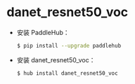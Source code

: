 # danet_resnet50_voc
* 安装 PaddleHub：

    ```bash
    $ pip install --upgrade paddlehub
    ```

* 安装 danet_resnet50_voc：

    ```bash
    $ hub install danet_resnet50_voc
    ```
